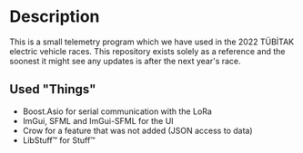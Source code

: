 # Description
This is a small telemetry program which we have used in the 2022 TÜBİTAK
electric vehicle races. This repository exists solely as a reference and the
soonest it might see any updates is after the next year's race.

## Used "Things"
- Boost.Asio for serial communication with the LoRa
- ImGui, SFML and ImGui-SFML for the UI
- Crow for a feature that was not added (JSON access to data)
- LibStuff™ for Stuff™